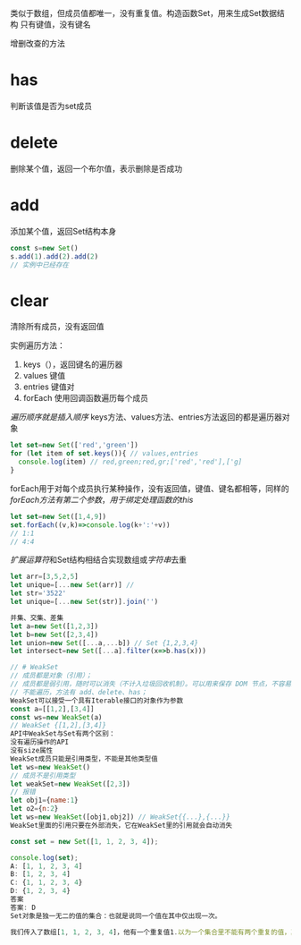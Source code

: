类似于数组，但成员值都唯一，没有重复值。构造函数Set，用来生成Set数据结构
只有键值，没有键名

增删改查的方法
# has
判断该值是否为set成员
# delete
删除某个值，返回一个布尔值，表示删除是否成功
# add
添加某个值，返回Set结构本身
```js
const s=new Set()
s.add(1).add(2).add(2)
// 实例中已经存在
```
# clear
清除所有成员，没有返回值

实例遍历方法：
1. keys（），返回键名的遍历器
2. values 键值
3. entries 键值对
4. forEach 使用回调函数遍历每个成员

*遍历顺序就是插入顺序*
keys方法、values方法、entries方法返回的都是遍历器对象
```js
let set=new Set(['red','green'])
for (let item of set.keys()){ // values,entries
  console.log(item) // red,green;red,gr;['red','red'],['g]
}
```
forEach用于对每个成员执行某种操作，没有返回值，键值、键名都相等，同样的*forEach方法有第二个参数*，*用于绑定处理函数的this*
```js
let set=new Set([1,4,9])
set.forEach((v,k)=>console.log(k+':'+v))
// 1:1
// 4:4
```
*扩展运算符*和Set结构相结合实现数组或*字符串*去重

```js
let arr=[3,5,2,5]
let unique=[...new Set(arr)] //
let str='3522'
let unique=[...new Set(str)].join('')

并集、交集、差集
let a=new Set([1,2,3])
let b=new Set([2,3,4])
let union=new Set([...a,...b]) // Set {1,2,3,4}
let intersect=new Set([...a].filter(x=>b.has(x)))

// # WeakSet
// 成员都是对象（引用）；
// 成员都是弱引用，随时可以消失（不计入垃圾回收机制）。可以用来保存 DOM 节点，不容易造成内存泄露；
// 不能遍历，方法有 add、delete、has；
WeakSet可以接受一个具有Iterable接口的对象作为参数
const a=[[1,2],[3,4]]
const ws=new WeakSet(a)
// WeakSet {[1,2],[3,4]}
API中WeakSet与Set有两个区别：
没有遍历操作的API
没有size属性
WeakSet成员只能是引用类型，不能是其他类型值
let ws=new WeakSet()
// 成员不是引用类型
let weakSet=new WeakSet([2,3])
// 报错
let obj1={name:1}
let o2={n:2}
let ws=new WeakSet([obj1,obj2]) // WeakSet{{...},{...}}
WeakSet里面的引用只要在外部消失，它在WeakSet里的引用就会自动消失
```

```js
const set = new Set([1, 1, 2, 3, 4]);

console.log(set);
A: [1, 1, 2, 3, 4]
B: [1, 2, 3, 4]
C: {1, 1, 2, 3, 4}
D: {1, 2, 3, 4}
答案
答案: D
Set对象是独一无二的值的集合：也就是说同一个值在其中仅出现一次。

我们传入了数组[1, 1, 2, 3, 4]，他有一个重复值1.以为一个集合里不能有两个重复的值，其中一个就被移除了。所以结果是 {1, 2, 3, 4}.
```
